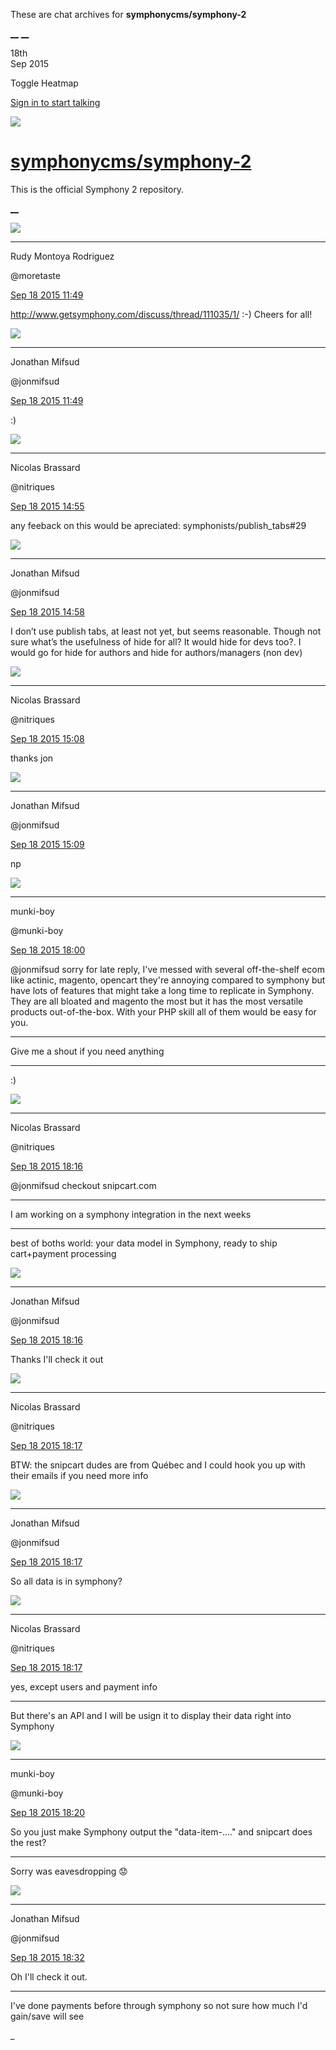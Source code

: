 These are chat archives for **symphonycms/symphony-2**

[__](/symphonycms/symphony-2/archives/2015/09/19)
[__](/symphonycms/symphony-2/archives/2015/09/17)

18th  
Sep 2015

Toggle Heatmap

[Sign in to start talking](/login?action=login&button=archive-login)

![](https://avatars-02.gitter.im/group/iv/3/57542c45c43b8c601977197e?s=48)

#  [symphonycms/symphony-2](/symphonycms/symphony-2)

This is the official Symphony 2 repository.

[ __ ](/orgs/symphonycms/rooms "More symphonycms rooms" )

![](https://avatars2.githubusercontent.com/u/857982?v=3&s=30)

__ __

Rudy Montoya Rodriguez

@moretaste

[Sep 18 2015
11:49](https://gitter.im/symphonycms/symphony-2?at=55fbfa4518e0111d7e4f83c2 ""
)

<http://www.getsymphony.com/discuss/thread/111035/1/> :-) Cheers for all!

![](https://avatars1.githubusercontent.com/u/859775?v=3&s=30)

__ __

Jonathan Mifsud

@jonmifsud

[Sep 18 2015
11:49](https://gitter.im/symphonycms/symphony-2?at=55fbfa65aef03edd3ed12e43 ""
)

:)

![](https://avatars1.githubusercontent.com/u/771169?v=3&s=30)

__ __

Nicolas Brassard

@nitriques

[Sep 18 2015
14:55](https://gitter.im/symphonycms/symphony-2?at=55fc25ffaef03edd3ed1351a ""
)

any feeback on this would be apreciated: symphonists/publish_tabs#29

![](https://avatars1.githubusercontent.com/u/859775?v=3&s=30)

__ __

Jonathan Mifsud

@jonmifsud

[Sep 18 2015
14:58](https://gitter.im/symphonycms/symphony-2?at=55fc269e463feefb419d3660 ""
)

I don’t use publish tabs, at least not yet, but seems reasonable. Though not
sure what’s the usefulness of hide for all? It would hide for devs too?. I
would go for hide for authors and hide for authors/managers (non dev)

![](https://avatars1.githubusercontent.com/u/771169?v=3&s=30)

__ __

Nicolas Brassard

@nitriques

[Sep 18 2015
15:08](https://gitter.im/symphonycms/symphony-2?at=55fc2905463feefb419d36b6 ""
)

thanks jon

![](https://avatars1.githubusercontent.com/u/859775?v=3&s=30)

__ __

Jonathan Mifsud

@jonmifsud

[Sep 18 2015
15:09](https://gitter.im/symphonycms/symphony-2?at=55fc2923463feefb419d36b8 ""
)

np

![](https://avatars1.githubusercontent.com/u/4517581?v=3&s=30)

__ __

munki-boy

@munki-boy

[Sep 18 2015
18:00](https://gitter.im/symphonycms/symphony-2?at=55fc5133c588a0de6edf3771 ""
)

@jonmifsud sorry for late reply, I've messed with several off-the-shelf ecom
like actinic, magento, opencart they're annoying compared to symphony but have
lots of features that might take a long time to replicate in Symphony. They
are all bloated and magento the most but it has the most versatile products
out-of-the-box. With your PHP skill all of them would be easy for you.

__ __

Give me a shout if you need anything

__ __

:)

![](https://avatars1.githubusercontent.com/u/771169?v=3&s=30)

__ __

Nicolas Brassard

@nitriques

[Sep 18 2015
18:16](https://gitter.im/symphonycms/symphony-2?at=55fc54e4aef03edd3ed13d2e ""
)

@jonmifsud checkout snipcart.com

__ __

I am working on a symphony integration in the next weeks

__ __

best of boths world: your data model in Symphony, ready to ship cart+payment
processing

![](https://avatars1.githubusercontent.com/u/859775?v=3&s=30)

__ __

Jonathan Mifsud

@jonmifsud

[Sep 18 2015
18:16](https://gitter.im/symphonycms/symphony-2?at=55fc5511463feefb419d3e6b ""
)

Thanks I'll check it out

![](https://avatars1.githubusercontent.com/u/771169?v=3&s=30)

__ __

Nicolas Brassard

@nitriques

[Sep 18 2015
18:17](https://gitter.im/symphonycms/symphony-2?at=55fc552218e0111d7e4f931e ""
)

BTW: the snipcart dudes are from Québec and I could hook you up with their
emails if you need more info

![](https://avatars1.githubusercontent.com/u/859775?v=3&s=30)

__ __

Jonathan Mifsud

@jonmifsud

[Sep 18 2015
18:17](https://gitter.im/symphonycms/symphony-2?at=55fc5523aef03edd3ed13d3d ""
)

So all data is in symphony?

![](https://avatars1.githubusercontent.com/u/771169?v=3&s=30)

__ __

Nicolas Brassard

@nitriques

[Sep 18 2015
18:17](https://gitter.im/symphonycms/symphony-2?at=55fc552a615196327150b40a ""
)

yes, except users and payment info

__ __

But there's an API and I will be usign it to display their data right into
Symphony

![](https://avatars1.githubusercontent.com/u/4517581?v=3&s=30)

__ __

munki-boy

@munki-boy

[Sep 18 2015
18:20](https://gitter.im/symphonycms/symphony-2?at=55fc55d7615196327150b431 ""
)

So you just make Symphony output the "data-item-...." and snipcart does the
rest?

__ __

Sorry was eavesdropping :worried:

![](https://avatars1.githubusercontent.com/u/859775?v=3&s=30)

__ __

Jonathan Mifsud

@jonmifsud

[Sep 18 2015
18:32](https://gitter.im/symphonycms/symphony-2?at=55fc58c018e0111d7e4f93ce ""
)

Oh I'll check it out.

__ __

I've done payments before through symphony so not sure how much I'd gain/save
will see

_

